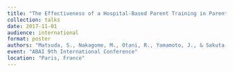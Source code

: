```yaml
---
title: "The Effectiveness of a Hospital-Based Parent Training in Parents of Nonverbal Toddlers with Autism Spectrum Disorder"
collection: talks
date: 2017-11-01
audience: international
format: poster
authors: "Matsuda, S., Nakagome, M., Otani, R., Yamamoto, J., & Sakuta, R."
event: "ABAI 9th International Conference"
location: "Paris, France"
---
```

